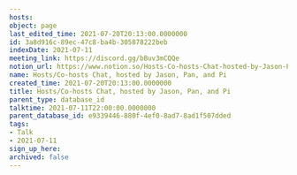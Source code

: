 ```yaml
---
hosts: 
object: page
last_edited_time: 2021-07-20T20:13:00.0000000
id: 3a8d916c-89ec-47c8-ba4b-305878222beb
indexDate: 2021-07-11
meeting_link: https://discord.gg/bBuv3mCQQe
notion_url: https://www.notion.so/Hosts-Co-hosts-Chat-hosted-by-Jason-Pan-and-Pi-3a8d916c89ec47c8ba4b305878222beb
name: Hosts/Co-hosts Chat, hosted by Jason, Pan, and Pi
created_time: 2021-07-20T20:13:00.0000000
title: Hosts/Co-hosts Chat, hosted by Jason, Pan, and Pi
parent_type: database_id
talktime: 2021-07-11T22:00:00.0000000
parent_database_id: e9339446-880f-4ef0-8ad7-8ad1f507dded
tags:
- Talk
- 2021-07-11
sign_up_here: 
archived: false
---
```





